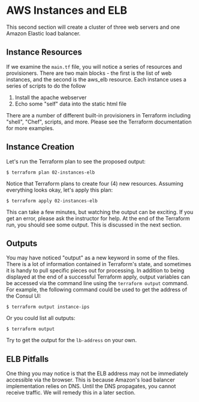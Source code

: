 AWS Instances and ELB
=====================
This second section will create a cluster of three web servers and one Amazon
Elastic load balancer.

Instance Resources
------------------
If we examine the `main.tf` file, you will notice a series of resources and
provisioners. There are two main blocks - the first is the list of web
instances, and the second is the aws_elb resource. Each instance uses a series
of scripts to do the follow

1. Install the apache webserver
2. Echo some "self" data into the static html file

There are a number of different built-in provisioners in Terraform including
"shell", "Chef", scripts, and more. Please see the Terraform documentation for
more examples.

Instance Creation
-----------------
Let's run the Terraform plan to see the proposed output:

    $ terraform plan 02-instances-elb

Notice that Terraform plans to create four (4) new resources. Assuming
everything looks okay, let's apply this plan:

    $ terraform apply 02-instances-elb

This can take a few minutes, but watching the output can be exciting. If you
get an error, please ask the instructor for help. At the end of the Terraform
run, you should see some output. This is discussed in the next section.

Outputs
-------
You may have noticed "output" as a new keyword in some of the files. There is a
lot of information contained in Terraform's state, and sometimes it is handy to
pull specific pieces out for processing. In addition to being displayed at the
end of a successful Terraform apply, output variables can be accessed via the
command line using the `terraform output` command. For example, the following
command could be used to get the address of the Consul UI:

    $ terraform output instance-ips

Or you could list all outputs:

    $ terraform output

Try to get the output for the `lb-address` on your own.

ELB Pitfalls
------------
One thing you may notice is that the ELB address may not be immediately
accessible via the browser. This is because Amazon's load balancer
implementation relies on DNS. Until the DNS propagates, you cannot receive
traffic. We will remedy this in a later section.
